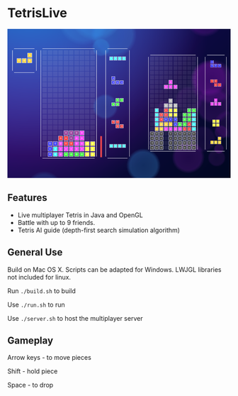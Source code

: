 TetrisLive
=============
![Tetris](img/preview.png)

Features
---------
- Live multiplayer Tetris in Java and OpenGL
- Battle with up to 9 friends.
- Tetris AI guide (depth-first search simulation algorithm)

General Use
-----------
Build on Mac OS X. Scripts can be adapted for Windows. LWJGL libraries not included for linux.

Run ```./build.sh``` to build

Use ```./run.sh``` to run

Use ```./server.sh``` to host the multiplayer server


Gameplay
-----------

Arrow keys - to move pieces

Shift - hold piece

Space - to drop
